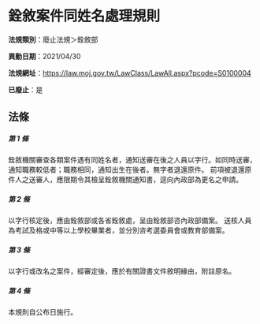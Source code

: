 # 銓敘案件同姓名處理規則

**法規類別**：廢止法規＞銓敘部

**異動日期**：2021/04/30  

**法規網址**：https://law.moj.gov.tw/LawClass/LawAll.aspx?pcode=S0100004

**已廢止**：是



## 法條
##### 第 1 條
銓敘機關審查各類案件遇有同姓名者，通知送審在後之人員以字行。如同時送審，通知職務較低者；職務相同，通知出生在後者。無字者退還原件。
前項被退還原件人之送審人，應限期令其檢呈銓敘機關通知書，逕向內政部為更名之申請。

##### 第 2 條
以字行核定後，應由銓敘部或各省銓敘處，呈由銓敘部咨內政部備案。
送核人員為考試及格或中等以上學校畢業者，並分別咨考選委員會或教育部備案。

##### 第 3 條
以字行或改名之案件，經審定後，應於有關證書文件敘明緣由，附註原名。

##### 第 4 條
本規則自公布日施行。



